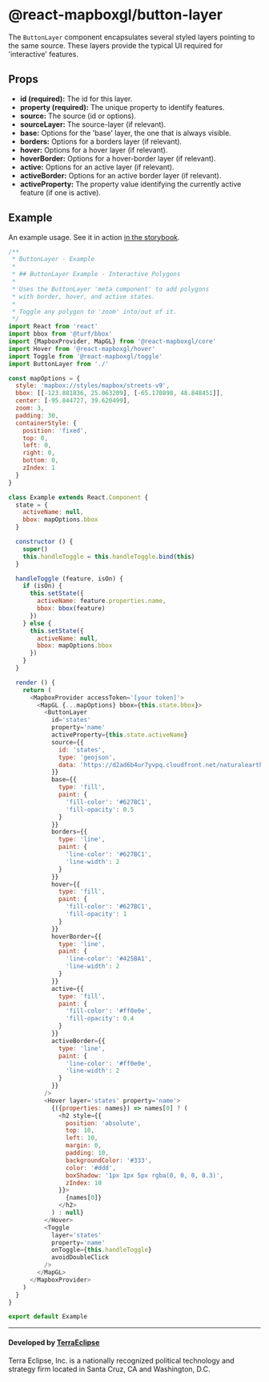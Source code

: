 @react-mapboxgl/button-layer
============================

The `ButtonLayer` component encapsulates several styled layers pointing to the
same source. These layers provide the typical UI required for  'interactive'
features.

Props
-----

- **id (required):** The id for this layer.
- **property (required):** The unique property to identify features.
- **source:** The source (id or options).
- **sourceLayer:** The source-layer (if relevant).
- **base:** Options for the 'base' layer, the one that is always visible.
- **borders:** Options for a borders layer (if relevant).
- **hover:** Options for a hover layer (if relevant).
- **hoverBorder:** Options for a hover-border layer (if relevant).
- **active:** Options for an active layer (if relevant).
- **activeBorder:** Options for an active border layer (if relevant).
- **activeProperty:** The property value identifying the currently active feature (if one is active).

Example
-------

An example usage. See it in action [in the storybook](https://terraeclipse.github.io/react-mapboxgl/?selectedKind=ButtonLayer&selectedStory=Example).

```js
/**
 * ButtonLayer - Example
 *
 * ## ButtonLayer Example - Interactive Polygons
 *
 * Uses the ButtonLayer 'meta component' to add polygons
 * with border, hover, and active states.
 *
 * Toggle any polygon to 'zoom' into/out of it.
 */
import React from 'react'
import bbox from '@turf/bbox'
import {MapboxProvider, MapGL} from '@react-mapboxgl/core'
import Hover from '@react-mapboxgl/hover'
import Toggle from '@react-mapboxgl/toggle'
import ButtonLayer from './'

const mapOptions = {
  style: 'mapbox://styles/mapbox/streets-v9',
  bbox: [[-123.881836, 25.063209], [-65.170898, 48.848451]],
  center: [-95.844727, 39.620499],
  zoom: 3,
  padding: 30,
  containerStyle: {
    position: 'fixed',
    top: 0,
    left: 0,
    right: 0,
    bottom: 0,
    zIndex: 1
  }
}

class Example extends React.Component {
  state = {
    activeName: null,
    bbox: mapOptions.bbox
  }

  constructor () {
    super()
    this.handleToggle = this.handleToggle.bind(this)
  }

  handleToggle (feature, isOn) {
    if (isOn) {
      this.setState({
        activeName: feature.properties.name,
        bbox: bbox(feature)
      })
    } else {
      this.setState({
        activeName: null,
        bbox: mapOptions.bbox
      })
    }
  }

  render () {
    return (
      <MapboxProvider accessToken='[your token]'>
        <MapGL {...mapOptions} bbox={this.state.bbox}>
          <ButtonLayer
            id='states'
            property='name'
            activeProperty={this.state.activeName}
            source={{
              id: 'states',
              type: 'geojson',
              data: 'https://d2ad6b4ur7yvpq.cloudfront.net/naturalearth-3.3.0/ne_110m_admin_1_states_provinces.geojson'
            }}
            base={{
              type: 'fill',
              paint: {
                'fill-color': '#627BC1',
                'fill-opacity': 0.5
              }
            }}
            borders={{
              type: 'line',
              paint: {
                'line-color': '#627BC1',
                'line-width': 2
              }
            }}
            hover={{
              type: 'fill',
              paint: {
                'fill-color': '#627BC1',
                'fill-opacity': 1
              }
            }}
            hoverBorder={{
              type: 'line',
              paint: {
                'line-color': '#425BA1',
                'line-width': 2
              }
            }}
            active={{
              type: 'fill',
              paint: {
                'fill-color': '#ff0e0e',
                'fill-opacity': 0.4
              }
            }}
            activeBorder={{
              type: 'line',
              paint: {
                'line-color': '#ff0e0e',
                'line-width': 2
              }
            }}
          />
          <Hover layer='states' property='name'>
            {({properties: names}) => names[0] ? (
              <h2 style={{
                position: 'absolute',
                top: 10,
                left: 10,
                margin: 0,
                padding: 10,
                backgroundColor: '#333',
                color: '#ddd',
                boxShadow: '1px 1px 5px rgba(0, 0, 0, 0.3)',
                zIndex: 10
              }}>
                {names[0]}
              </h2>
            ) : null}
          </Hover>
          <Toggle
            layer='states'
            property='name'
            onToggle={this.handleToggle}
            avoidDoubleClick
          />
        </MapGL>
      </MapboxProvider>
    )
  }
}

export default Example
```

- - -

#### Developed by [TerraEclipse](https://github.com/TerraEclipse)

Terra Eclipse, Inc. is a nationally recognized political technology and
strategy firm located in Santa Cruz, CA and Washington, D.C.
